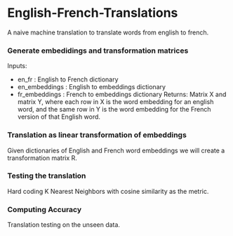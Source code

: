 # English-French-Translations
A naive machine translation to translate words from english to french.

### Generate embedidings and transformation matrices
Inputs:
* en_fr : English to French dictionary
* en_embeddings : English to embeddings dictionary
* fr_embeddings : French to embeddings dictionary
Returns:
Matrix X and matrix Y, where each row in X is the word embedding for an english word, and the same row in Y is the word embedding for the French version of that English word.

### Translation as linear transformation of embeddings
Given dictionaries of English and French word embeddings we will create a transformation matrix R.

### Testing the translation
Hard coding K Nearest Neighbors with cosine similarity as the metric.

### Computing Accuracy
Translation testing on the unseen data.
